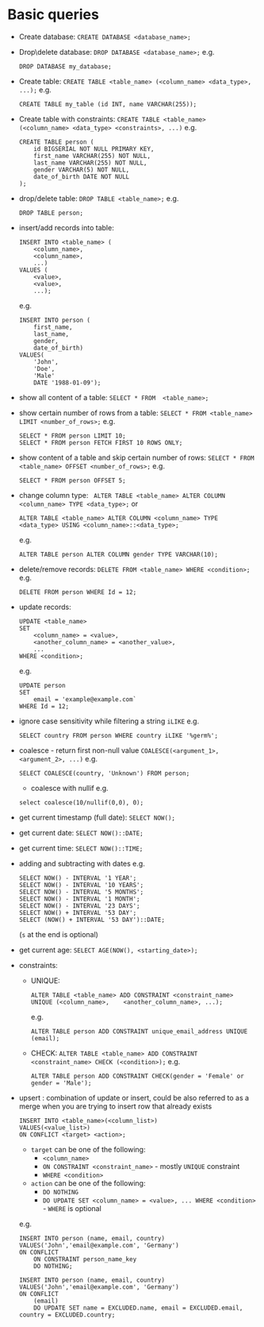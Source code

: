 # Basic queries

- Create database:
  `CREATE DATABASE <database_name>;`
- Drop\delete database:
  `DROP DATABASE <database_name>;` 
  e.g.
    ```
    DROP DATABASE my_database;
    ```
- Create table:
    `CREATE TABLE <table_name> (<column_name> <data_type>, ...);` 
    e.g. 
    ```
    CREATE TABLE my_table (id INT, name VARCHAR(255));
    ```
- Create table with constraints:
    `CREATE TABLE <table_name> (<column_name> <data_type> <constraints>, ...)` 
    e.g. 
    ```
    CREATE TABLE person (
        id BIGSERIAL NOT NULL PRIMARY KEY,
        first_name VARCHAR(255) NOT NULL,
        last_name VARCHAR(255) NOT NULL,
        gender VARCHAR(5) NOT NULL,
        date_of_birth DATE NOT NULL
    );  
    ```
- drop/delete table:
    `DROP TABLE <table_name>;` 
    e.g. 
    ```
    DROP TABLE person;
    ```
- insert/add records into table:
    ```
    INSERT INTO <table_name> (
        <column_name>,
        <column_name>,
        ...) 
    VALUES (
        <value>,
        <value>,
        ...);
    ```
    e.g.
    ```
    INSERT INTO person (
        first_name,
        last_name,
        gender,
        date_of_birth)
    VALUES(
        'John',
        'Doe',
        'Male'
        DATE '1988-01-09');
    ```
- show all content of a table:
    `SELECT * FROM  <table_name>;`
- show certain number of rows from a table:
    `SELECT * FROM <table_name> LIMIT <number_of_rows>;`
    e.g.
    ```
    SELECT * FROM person LIMIT 10;
    SELECT * FROM person FETCH FIRST 10 ROWS ONLY;
    ```
- show content of a table and skip certain number of rows:
    `SELECT * FROM <table_name> OFFSET <number_of_rows>;`
    e.g.
    ```
    SELECT * FROM person OFFSET 5;
    ```
- change column type:
    ` ALTER TABLE <table_name> ALTER COLUMN <column_name> TYPE <data_type>;`
    or 
    ```
    ALTER TABLE <table_name> ALTER COLUMN <column_name> TYPE <data_type> USING <column_name>::<data_type>;
    ```
    e.g.
    ```
    ALTER TABLE person ALTER COLUMN gender TYPE VARCHAR(10);
    ```
- delete/remove records:
    `DELETE FROM <table_name> WHERE <condition>;`
    e.g.
    ```
    DELETE FROM person WHERE Id = 12;
    ```
- update records:
    ```
    UPDATE <table_name> 
    SET 
        <column_name> = <value>,
        <another_column_name> = <another_value>, 
        ... 
    WHERE <condition>;
    ```
    e.g.
    ```
    UPDATE person 
    SET 
        email = 'example@example.com`
    WHERE Id = 12;
    ```

- ignore case sensitivity while filtering a string
    `iLIKE`
    e.g.
    ```
    SELECT country FROM person WHERE country iLIKE '%germ%';
    ```
- coalesce - return first non-null value
    `COALESCE(<argument_1>, <argument_2>, ...)`
    e.g.
    ```
    SELECT COALESCE(country, 'Unknown') FROM person;
    ```
    - coalesce with nullif e.g.
    ```
    select coalesce(10/nullif(0,0), 0);
    ```
- get current timestamp (full date):
    `SELECT NOW();`
- get current date:
    `SELECT NOW()::DATE;`
- get current time:
    `SELECT NOW()::TIME;`
- adding and subtracting with dates e.g.
    ```
    SELECT NOW() - INTERVAL '1 YEAR';
    SELECT NOW() - INTERVAL '10 YEARS';
    SELECT NOW() - INTERVAL '5 MONTHS';
    SELECT NOW() - INTERVAL '1 MONTH';
    SELECT NOW() - INTERVAL '23 DAYS';
    SELECT NOW() + INTERVAL '53 DAY';
    SELECT (NOW() + INTERVAL '53 DAY')::DATE;
    ```
    (`s` at the end is optional)
- get current age:
    `SELECT AGE(NOW(), <starting_date>);`
- constraints:
    - UNIQUE:
        ```
        ALTER TABLE <table_name> ADD CONSTRAINT <constraint_name> UNIQUE (<column_name>,    <another_column_name>, ...);
        ```
        e.g.
        ```
        ALTER TABLE person ADD CONSTRAINT unique_email_address UNIQUE (email);
        ```
    - CHECK: 
    `ALTER TABLE <table_name> ADD CONSTRAINT <constraint_name> CHECK (<condition>);`
    e.g.
        ```
        ALTER TABLE person ADD CONSTRAINT CHECK(gender = 'Female' or gender = 'Male');
        ```
- upsert 
    : combination of update or insert, could be also referred to as a merge when you are trying to insert row that already exists
    ```
    INSERT INTO <table_name>(<column_list>) 
    VALUES(<value_list>)
    ON CONFLICT <target> <action>;
    ```
    - `target` can be one of the following:
        - `<column_name>`
        - `ON CONSTRAINT <constraint_name>` - mostly `UNIQUE` constraint
        - `WHERE <condition>`
    - `action` can be one of the following:
        - `DO NOTHING`
        - `DO UPDATE SET <column_name> = <value>, ... WHERE <condition>` - `WHERE` is optional

    e.g.
    ```
    INSERT INTO person (name, email, country)
    VALUES('John','email@example.com', 'Germany') 
    ON CONFLICT 
        ON CONSTRAINT person_name_key 
        DO NOTHING;
    ```
    ```
    INSERT INTO person (name, email, country)
    VALUES('John','email@example.com', 'Germany') 
    ON CONFLICT 
        (email) 
        DO UPDATE SET name = EXCLUDED.name, email = EXCLUDED.email, country = EXCLUDED.country;
    ```
